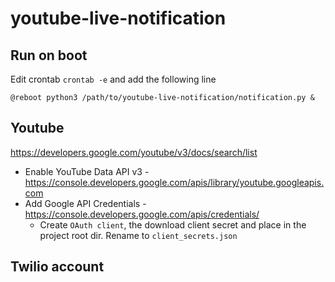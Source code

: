# youtube-live-notification

## Run on boot
Edit crontab `crontab -e` and add the following line

```@reboot python3 /path/to/youtube-live-notification/notification.py &```

## Youtube
https://developers.google.com/youtube/v3/docs/search/list
- Enable YouTube Data API v3 - https://console.developers.google.com/apis/library/youtube.googleapis.com
- Add Google API Credentials - https://console.developers.google.com/apis/credentials/
  - Create `OAuth client`, the download client secret and place in the project root dir. Rename to `client_secrets.json`

## Twilio account
